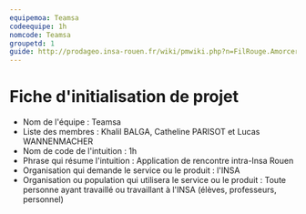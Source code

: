 ```yaml
---
equipemoa: Teamsa
codeequipe: 1h
nomcode: Teamsa
groupetd: 1
guide: http://prodageo.insa-rouen.fr/wiki/pmwiki.php?n=FilRouge.AmorcerProjet
---
```

# Fiche d'initialisation de projet

- Nom de l'équipe : Teamsa
- Liste des membres : Khalil BALGA, Catheline PARISOT et Lucas WANNENMACHER
- Nom de code de l'intuition : 1h
- Phrase qui résume l'intuition : Application de rencontre intra-Insa Rouen
- Organisation qui demande le service ou le produit : l'INSA
- Organisation ou population qui utilisera le service ou le produit : Toute personne ayant travaillé ou travaillant à l'INSA (élèves, professeurs, personnel)
